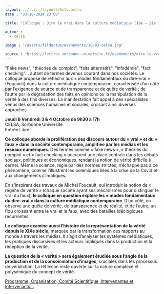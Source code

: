 ```yaml
---
layout: ../../../layouts/Actu.astro
date : "03-10-2024 23:00"

title: "Colloque : Dire le vrai dans la culture médiatique (19e – 21e siècles)"

auteur :
  - celsa

image : "/assets/fildactus/evenements/10-03-celsa.jpg"

source : "https://lettres.sorbonne-universite.fr/evenements/dire-le-vrai-dans-la-culture-mediatique-19e-21e-siecles"
---
```


"Fake news", "théories du complot", "faits alternatifs", "infodémie", "fact checking"… autant de termes devenus courant dans nos sociétés. Le colloque propose de réfléchir aux « modes fondamentaux du dire-vrai » (Foucault) dans la culture médiatique contemporaine, caractérisée d’un côté par l’exigence de source et de transparence et de quête de vérité ; de l’autre par la dégradation des faits en opinions ou la manipulation de la vérité à des fins diverses. La manifestation fait appel à des spécialistes venus des sciences humaines et sociales, croisant ainsi diverses approches.

__Jeudi & Vendredi 3 & 4 Octobre de 9h30 à 17h__  
CELSA, Sorbonne Université.  
Entrée Libre

__Ce colloque aborde la prolifération des discours autour du « vrai » et du « faux » dans la société contemporaine, amplifiée par les médias et les réseaux numériques__. Des termes comme « fake news », « théories du complot » et « fact checking » occupent une place centrale dans les débats sociaux, politiques et économiques, rendant la notion de vérité difficile à cerner. Même la science, régie par des normes strictes, n’échappe pas à ce phénomène, comme l'illustrent les polémiques liées à la crise de la Covid et aux changements climatiques.

En s’inspirant des travaux de Michel Foucault, qui introduit la notion de « régime de vérité » (chaque société ayant ses mécanismes pour distinguer le vrai du faux), __le colloque en question explore les « modes fondamentaux du dire-vrai » dans la culture médiatique contemporaine__. D’un côté, on observe une quête de vérité, de transparence et de réalité, et de l’autre, un flou croissant entre le vrai et le faux, avec des batailles idéologiques récurrentes.

__Le colloque examine aussi l’histoire de la représentation de la vérité depuis le XIXe siècle__, marquée par la transformation des rapports au monde à travers les médias. Il s’agit d’analyser les systèmes médiatiques, les pratiques discursives et les acteurs impliqués dans la production et la réception de la vérité.

__La question de la « vérité » sera également étudiée sous l’angle de la production et de la consommation d’images__, cruciales dans les processus de véridiction. La réflexion reste ouverte sur la nature complexe et polysémique du concept de vérité.

[Programme, Organisation, Comité Scientifique, Intervenantes et Intervenants...](https://lettres.sorbonne-universite.fr/evenements/dire-le-vrai-dans-la-culture-mediatique-19e-21e-siecles)